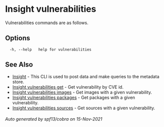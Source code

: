 # Insight vulnerabilities

Vulnerabilities commands are as follows.

## Options

```
  -h, --help   help for vulnerabilities
```

## See Also

* [Insight](insight.md)	 - This CLI is used to post data and make queries to the metadata store.
* [Insight vulnerabilities get](insight_vulnerabilities_get.md)	 - Get vulnerability by CVE id.
* [Insight vulnerabilities images](insight_vulnerabilities_images.md)	 - Get images with a given vulnerability.
* [Insight vulnerabilities packages](insight_vulnerabilities_packages.md)	 - Get packages with a given vulnerability.
* [Insight vulnerabilities sources](insight_vulnerabilities_sources.md)	 - Get sources with a given vulnerability.

###### Auto generated by spf13/cobra on 15-Nov-2021
